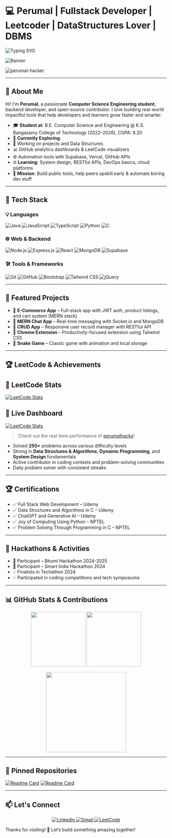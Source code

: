 # 💻 Perumal | Fullstack Developer | Leetcoder | DataStructures Lover | DBMS 

![Typing SVG](https://readme-typing-svg.demolab.com?font=Fira+Code&pause=1000&center=false&width=435&lines=Hey+GitHubers!;I'm+Perumal%2C+a+Fullstack+Developer!;DataStructures+%26+LeetCode+Enthusiast;Building+Smart+Tools+and+OpenSource+Projects)

![Banner](https://capsule-render.vercel.app/api?type=waving&color=0:0f0c29,100:302b63&height=200&section=header&text=Welcome%20to%20Perumal's%20GitHub!&fontSize=32&fontColor=fff)

<p align="left">
<img src="https://komarev.com/ghpvc/?username=perumal-hacker&label=Profile%20views&color=0e75b6&style=flat" alt="perumal-hacker" />
</p>

---

## 👋 About Me

Hi! I'm **Perumal**, a passionate **Computer Science Engineering student**, backend developer, and open-source contributor. I love building real-world impactful tools that help developers and learners grow faster and smarter.

- 🎓 **Student at**: B.E. Computer Science and Engineering @ K.S. Rangasamy College of Technology (2022–2026), CGPA: 8.20
- 🔧 **Currently Exploring**:
- 🧠 Working on projects and Data Structures
- 📊 GitHub analytics dashboards & LeetCode visualizers
- ⚙️ Automation tools with Supabase, Vercel, GitHub APIs
- 🌐 **Learning**: System design, RESTful APIs, DevOps basics, cloud platforms
- 🎯 **Mission**: Build public tools, help peers upskill early & automate boring dev stuff

---

## 🚀 Tech Stack

### 💡 Languages
![Java](https://img.shields.io/badge/Java-ED8B00?style=for-the-badge&logo=openjdk&logoColor=white)
![JavaScript](https://img.shields.io/badge/JavaScript-F7DF1E?style=for-the-badge&logo=javascript&logoColor=black)
![TypeScript](https://img.shields.io/badge/TypeScript-3178C6?style=for-the-badge&logo=typescript&logoColor=white)
![Python](https://img.shields.io/badge/Python-FFD43B?style=for-the-badge&logo=python&logoColor=black)
![C](https://img.shields.io/badge/C-00599C?style=for-the-badge&logo=c&logoColor=white)


### 🌐 Web & Backend
![Node.js](https://img.shields.io/badge/Node.js-339933?style=for-the-badge&logo=node.js&logoColor=white)
![Express.js](https://img.shields.io/badge/Express.js-000000?style=for-the-badge&logo=express&logoColor=white)
![React](https://img.shields.io/badge/React-61DAFB?style=for-the-badge&logo=react&logoColor=black)
![MongoDB](https://img.shields.io/badge/MongoDB-4EA94B?style=for-the-badge&logo=mongodb&logoColor=white)
![Supabase](https://img.shields.io/badge/Supabase-3ECF8E?style=for-the-badge&logo=supabase&logoColor=white)

### 🛠️ Tools & Frameworks
![Git](https://img.shields.io/badge/Git-F05032?style=for-the-badge&logo=git&logoColor=white)
![GitHub](https://img.shields.io/badge/GitHub-181717?style=for-the-badge&logo=github&logoColor=white)
![Bootstrap](https://img.shields.io/badge/Bootstrap-7952B3?style=for-the-badge&logo=bootstrap&logoColor=white)
![Tailwind CSS](https://img.shields.io/badge/Tailwind_CSS-38B2AC?style=for-the-badge&logo=tailwind-css&logoColor=white)
![jQuery](https://img.shields.io/badge/jQuery-0769AD?style=for-the-badge&logo=jquery&logoColor=white)

---

## 🧠 Featured Projects

- 🔹 **E-Commerce App** – Full-stack app with JWT auth, product listings, and cart system (MERN stack)
- 🔹 **MERN Chat App** – Real-time messaging with Socket.io and MongoDB
- 🔹 **CRUD App** – Responsive user record manager with RESTful API
- 🔹 **Chrome Extension** – Productivity-focused extension using Tailwind CSS
- 🔹 **Snake Game** – Classic game with animation and local storage

---

## 🏆 LeetCode & Achievements
## 🧠 LeetCode Stats

[![LeetCode Stats](https://leetcode-stats.vercel.app/api?username=perumalhacks&theme=dark)](https://leetcode.com/perumalhacks)

## 🚀 Live Dashboard

[![LeetCode Stats](https://leetcode-kappa-six.vercel.app/api?username=perumalhacks)](https://leetcode.com/perumalhacks)



> Check out the real-time performance of [perumalhacks](https://leetcode.com/perumalhacks)!


- Solved **250+** problems across various difficulty levels  
- Strong in **Data Structures & Algorithms**, **Dynamic Programming**, and **System Design** fundamentals  
- Active contributor in coding contests and problem-solving communities  
- Daily problem solver with consistent streaks  

---


## 🏆 Certifications

- ✅ Full Stack Web Development – Udemy  
- ✅ Data Structures and Algorithms in C – Udemy  
- ✅ ChatGPT and Generative AI – Udemy  
- ✅ Joy of Computing Using Python – NPTEL  
- ✅ Problem Solving Through Programming in C – NPTEL

---

## 🏁 Hackathons & Activities

- 🧠 Participant – Bhumi Hackathon 2024-2025  
- 🧠 Participant – Smart India Hackathon 2024
- 💡 Finalists in Techathon 2024 
- 💡 Participated in coding competitions and tech symposiums

---




## 📊 GitHub Stats & Contributions

<p align="center">
  <img src="https://github-readme-stats.vercel.app/api?username=perumal-hacker&show_icons=true&theme=tokyonight" height="170" />
  <img src="https://github-readme-streak-stats.herokuapp.com/?user=perumal-hacker&theme=tokyonight" height="170" />
</p>

<p align="center">
  <img src="https://github-readme-activity-graph.vercel.app/graph?username=perumal-hacker&theme=react-dark" height="250"/>
</p>

---

## 📌 Pinned Repositories

[![Readme Card](https://github-readme-stats.vercel.app/api/pin/?username=perumal-hacker&repo=ecommerce-app&theme=tokyonight)](https://github.com/perumal-hacker/ecommerce-app)
[![Readme Card](https://github-readme-stats.vercel.app/api/pin/?username=perumal-hacker&repo=mern-chat-app&theme=tokyonight)](https://github.com/perumal-hacker/mern-chat-app)

---

## 📫 Let's Connect

<p align="center">
  <a href="https://linkedin.com/in/perumal-s-dev" target="_blank" rel="noopener noreferrer">
    <img alt="LinkedIn" src="https://img.shields.io/badge/LinkedIn-0077B5?style=for-the-badge&logo=linkedin&logoColor=white" />
  </a>
  <a href="mailto:perumalhacker@gmail.com" target="_blank" rel="noopener noreferrer">
    <img alt="Gmail" src="https://img.shields.io/badge/Gmail-D14836?style=for-the-badge&logo=gmail&logoColor=white" />
  </a>
  <a href="https://leetcode.com/perumalhacks" target="_blank" rel="noopener noreferrer">
    <img alt="LeetCode" src="https://img.shields.io/badge/LeetCode-FFA116?style=for-the-badge&logo=leetcode&logoColor=black" />
  </a>
</p>


Thanks for visiting! 🚀 Let’s build something amazing together!
